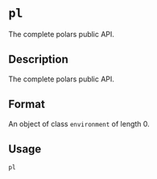 # `pl`

The complete polars public API.


## Description

The complete polars public API.


## Format

An object of class `environment` of length 0.


## Usage

```r
pl
```


